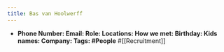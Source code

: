 ```yaml
---
title: Bas van Hoolwerff
---
```


- **Phone Number:
Email:
Role:
Locations:
How we met:
Birthday:
Kids names:
Company:
Tags: #People** #[[Recruitment]]
